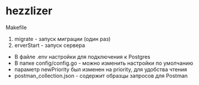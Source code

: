 # hezzlizer

Makefile
1. migrate - запуск миграции (один раз)
2. erverStart - запуск сервера

* В файле .env настройки для подключения к Postgres
* В папке config/config.go - можно изменить настройки по умолчанию 
* параметр newPriority был изменен на priority, для удобства чтения
* postman_collection.json - содержит образцы запросов для Postman